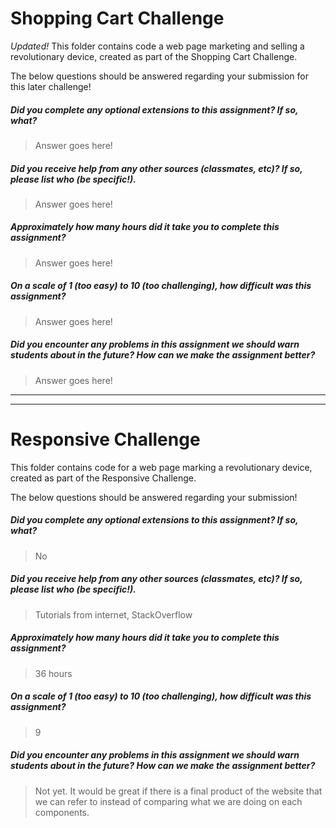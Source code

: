 # Shopping Cart Challenge
*Updated!* This folder contains code a web page marketing and selling a revolutionary device, created as part of the Shopping Cart Challenge.

The below questions should be answered regarding your submission for this later challenge!

##### Did you complete any optional extensions to this assignment? If so, what? #####
> Answer goes here!


##### Did you receive help from any other sources (classmates, etc)? If so, please list who (be specific!). #####
> Answer goes here!


##### Approximately how many hours did it take you to complete this assignment? #####
> Answer goes here!


##### On a scale of 1 (too easy) to 10 (too challenging), how difficult was this assignment? #####
> Answer goes here!


##### Did you encounter any problems in this assignment we should warn students about in the future? How can we make the assignment better? #####
> Answer goes here!


-------------------------------------------------
-------------------------------------------------



# Responsive Challenge

This folder contains code for a web page marking a revolutionary device, created as part of the Responsive Challenge.

The below questions should be answered regarding your submission!

##### Did you complete any optional extensions to this assignment? If so, what? #####
> No

##### Did you receive help from any other sources (classmates, etc)? If so, please list who (be specific!). #####
> Tutorials from internet, StackOverflow


##### Approximately how many hours did it take you to complete this assignment? #####
> 36 hours


##### On a scale of 1 (too easy) to 10 (too challenging), how difficult was this assignment? #####
> 9


##### Did you encounter any problems in this assignment we should warn students about in the future? How can we make the assignment better? #####
> Not yet. It would be great if there is a final product of the website that we can refer to instead of comparing what we are doing on each components.

